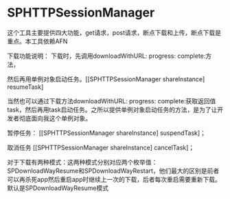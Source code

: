 # SPHTTPSessionManager
这个工具主要提供四大功能，get请求，post请求，断点下载和上传，断点下载是重点。本工具依赖AFN


下载功能说明：
下载时，先调用downloadWithURL: progress: complete:方法，

然后再用单例对象启动任务。[[SPHTTPSessionManager shareInstance] resumeTask]

当然也可以通过下载方法downloadWithURL: progress: complete:获取返回值task，然后再用task启动任务。之所以提供单例对象启动任务的方法，是为了让开发者彻底面向我这个单例对象。

暂停任务：
[[SPHTTPSessionManager shareInstance] suspendTask]；

取消任务
[[SPHTTPSessionManager shareInstance] cancelTask]；

对于下载有两种模式：这两种模式分别对应两个枚举值：SPDownloadWayResume和SPDownloadWayRestart，他们最大的区别是前者可以再杀死app然后重启app时继续上一次的下载，后者每次重启需要重新下载。默认是SPDownloadWayResume模式
